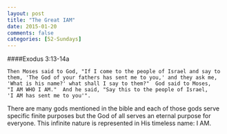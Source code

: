 ```yaml
---
layout: post
title: "The Great IAM"
date: 2015-01-20
comments: false
categories: [52-Sundays]
---
```


####Exodus 3:13-14a

	Then Moses said to God, "If I come to the people of Israel and say to them, 'The God of your fathers has sent me to you,' and they ask me,
	'What is his name?' what shall I say to them?"  God said to Moses,
	"I AM WHO I AM."  And he said, "Say this to the people of Israel,
	'I AM has sent me to you'".

There are many gods mentioned in the bible and each of those gods serve specific finite purposes but the God of all serves an eternal purpose for everyone.  This infinite nature is represented in His timeless name: I AM.